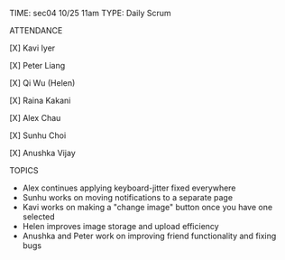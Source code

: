 TIME: sec04 10/25 11am
TYPE: Daily Scrum

ATTENDANCE

[X] Kavi Iyer

[X] Peter Liang

[X] Qi Wu (Helen)

[X] Raina Kakani

[X] Alex Chau 

[X] Sunhu Choi

[X] Anushka Vijay

TOPICS
- Alex continues applying keyboard-jitter fixed everywhere
- Sunhu works on moving notifications to a separate page
- Kavi works on making a "change image" button once you have one selected
- Helen improves image storage and upload efficiency
- Anushka and Peter work on improving friend functionality and fixing bugs
